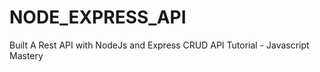 # NODE_EXPRESS_API
Built A Rest API  with NodeJs and Express CRUD API Tutorial - Javascript Mastery
